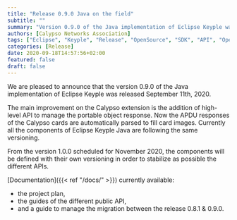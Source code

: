 ```yaml
---
title: "Release 0.9.0 Java on the field"
subtitle: ""
summary: "Version 0.9.0 of the Java implementation of Eclipse Keyple was released September 11, 2020."
authors: [Calypso Networks Association]
tags: ["Eclipse", "Keyple", "Release", "OpenSource", "SDK", "API", "OpenSolutions", "Ticketing", "MaaS", "CNA"]
categories: [Release]
date: 2020-09-18T14:57:56+02:00
featured: false
draft: false
---
```


We are pleased to announce that the version 0.9.0 of the Java implementation of Eclipse Keyple was released September 11th, 2020.

The main improvement on the Calypso extension is the addition of high-level API to manage the portable object response. 
Now the APDU responses of the Calypso cards are automatically parsed to fill card images.
Currently all the components of Eclipse Keyple Java are following the same versioning.

From the version 1.0.0 scheduled for November 2020, the components will be defined with their own versioning in order to stabilize as possible the different APIs.

[Documentation]({{< ref "/docs/" >}}) currently available:
* the project plan,
* the guides of the different public API,
* and a guide to manage the migration between the release 0.8.1 & 0.9.0.
